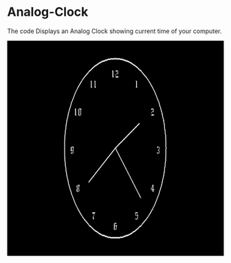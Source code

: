 # Analog-Clock

The code Displays an Analog Clock showing current time of your computer.

<img src="image.png" width="1000" height="500">
